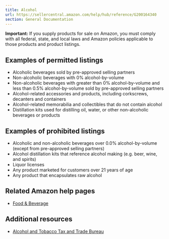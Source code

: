 ```yaml
---
title: Alcohol
url: https://sellercentral.amazon.com/help/hub/reference/G200164340
section: General Documentation
---
```


**Important:** If you supply products for sale on Amazon, you must comply with
all federal, state, and local laws and Amazon policies applicable to those
products and product listings.

## Examples of permitted listings

  * Alcoholic beverages sold by pre-approved selling partners
  * Non-alcoholic beverages with 0% alcohol-by-volume
  * Non-alcoholic beverages with greater than 0% alcohol-by-volume and less than 0.5% alcohol-by-volume sold by pre-approved selling partners
  * Alcohol-related accessories and products, including corkscrews, decanters and containers
  * Alcohol-related memorabilia and collectibles that do not contain alcohol
  * Distillation kits used for distilling oil, water, or other non-alcoholic beverages or products

## Examples of prohibited listings

  * Alcoholic and non-alcoholic beverages over 0.0% alcohol-by-volume (except from pre-approved selling partners)
  * Alcohol distillation kits that reference alcohol making (e.g. beer, wine, and spirits)
  * Liquor licenses
  * Any product marketed for customers over 21 years of age
  * Any product that encapsulates raw alcohol

## Related Amazon help pages

  * [Food & Beverage](/gp/help/external/200164550)

## Additional resources

  * [Alcohol and Tobacco Tax and Trade Bureau](https://www.ttb.gov/)

